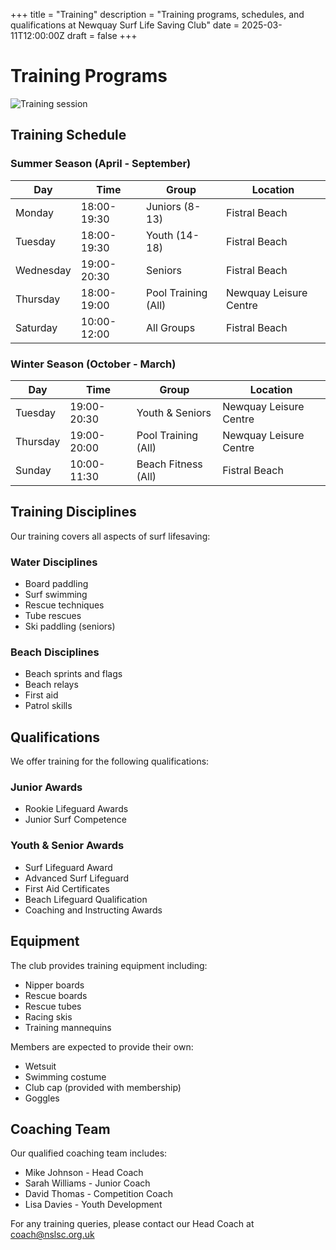 +++
title = "Training"
description = "Training programs, schedules, and qualifications at Newquay Surf Life Saving Club"
date = 2025-03-11T12:00:00Z
draft = false
+++

# Training Programs

![Training session](https://placehold.co/800x400?text=Training+Session)

## Training Schedule

### Summer Season (April - September)

| Day | Time | Group | Location |
|-----|------|-------|----------|
| Monday | 18:00-19:30 | Juniors (8-13) | Fistral Beach |
| Tuesday | 18:00-19:30 | Youth (14-18) | Fistral Beach |
| Wednesday | 19:00-20:30 | Seniors | Fistral Beach |
| Thursday | 18:00-19:00 | Pool Training (All) | Newquay Leisure Centre |
| Saturday | 10:00-12:00 | All Groups | Fistral Beach |

### Winter Season (October - March)

| Day | Time | Group | Location |
|-----|------|-------|----------|
| Tuesday | 19:00-20:30 | Youth & Seniors | Newquay Leisure Centre |
| Thursday | 19:00-20:00 | Pool Training (All) | Newquay Leisure Centre |
| Sunday | 10:00-11:30 | Beach Fitness (All) | Fistral Beach |

## Training Disciplines

Our training covers all aspects of surf lifesaving:

### Water Disciplines
- Board paddling
- Surf swimming
- Rescue techniques
- Tube rescues
- Ski paddling (seniors)

### Beach Disciplines
- Beach sprints and flags
- Beach relays
- First aid
- Patrol skills

## Qualifications

We offer training for the following qualifications:

### Junior Awards
- Rookie Lifeguard Awards
- Junior Surf Competence

### Youth & Senior Awards
- Surf Lifeguard Award
- Advanced Surf Lifeguard
- First Aid Certificates
- Beach Lifeguard Qualification
- Coaching and Instructing Awards

## Equipment

The club provides training equipment including:
- Nipper boards
- Rescue boards
- Rescue tubes
- Racing skis
- Training mannequins

Members are expected to provide their own:
- Wetsuit
- Swimming costume
- Club cap (provided with membership)
- Goggles

## Coaching Team

Our qualified coaching team includes:
- Mike Johnson - Head Coach
- Sarah Williams - Junior Coach
- David Thomas - Competition Coach
- Lisa Davies - Youth Development

For any training queries, please contact our Head Coach at coach@nslsc.org.uk
